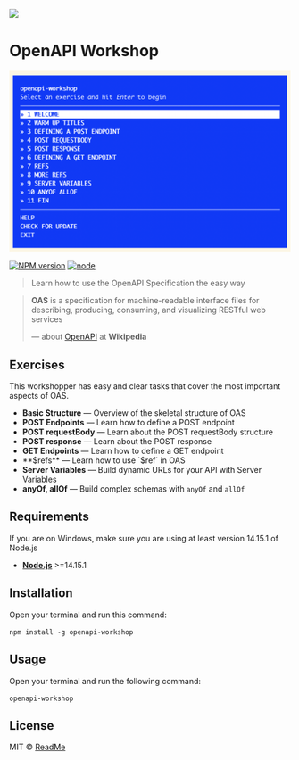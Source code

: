 [![](https://d3vv6lp55qjaqc.cloudfront.net/items/1M3C3j0I0s0j3T362344/Untitled-2.png)](https://readme.com)

# OpenAPI Workshop

![OpenAPI Workshop](./preview.png)

[![NPM version][npm-image]][npm-url]
[![node][node-image]][node-url]

> Learn how to use the OpenAPI Specification the easy way

> **OAS** is a specification for machine-readable interface files for describing, producing, consuming, and visualizing RESTful web services
>
> — about [OpenAPI] at **Wikipedia**

## Exercises

This workshopper has easy and clear tasks that cover the most important aspects of OAS.

* **Basic Structure** — Overview of the skeletal structure of OAS
* **POST Endpoints** — Learn how to define a POST endpoint
* **POST requestBody** — Learn about the POST requestBody structure
* **POST response** — Learn about the POST response
* **GET Endpoints** — Learn how to define a GET endpoint
* **$refs** — Learn how to use `$ref` in OAS
* **Server Variables** — Build dynamic URLs for your API with Server Variables
* **anyOf, allOf** — Build complex schemas with `anyOf` and `allOf`


## Requirements

If you are on Windows, make sure you are using at least version 14.15.1 of Node.js

* [**Node.js**](node-url) >=14.15.1

## Installation

Open your terminal and run this command:

    npm install -g openapi-workshop

## Usage

Open your terminal and run the following command:

    openapi-workshop

## License

MIT © [ReadMe](https://readme.com)

<!-- References -->

[html]: https://en.wikipedia.org/wiki/HTML
[OpenAPI]: https://en.wikipedia.org/wiki/OpenAPI_Specification
[node-url]: https://nodejs.org/en/

<!-- Badges -->

[npm-url]: https://npmjs.org/package/openapi-workshop
[npm-image]: https://img.shields.io/npm/v/openapi-workshop.svg?style=flat-square

[node-url]: https://nodejs.org/en/download/
[node-image]: https://img.shields.io/node/v/openapi-workshop.svg?style=flat-square
